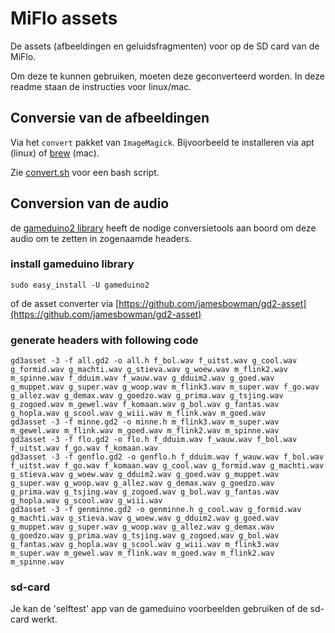 # MiFlo assets

De assets (afbeeldingen en geluidsfragmenten) voor op de SD card van de MiFlo.

Om deze te kunnen gebruiken, moeten deze geconverteerd worden. 
In deze readme staan de instructies voor linux/mac.

## Conversie van de afbeeldingen

Via het `convert` pakket van `ImageMagick`. Bijvoorbeeld te installeren via apt (linux) of [brew](https://brew.sh/index_nl) (mac).

Zie [convert.sh](convert.sh) voor een bash script.

## Conversion van de audio

de [gameduino2 library](https://github.com/jamesbowman/gd2-lib) heeft de nodige conversietools aan boord om deze audio om te zetten in zogenaamde headers. 

### install gameduino library

```
sudo easy_install -U gameduino2
``` 

of de asset converter via [https://github.com/jamesbowman/gd2-asset](https://github.com/jamesbowman/gd2-asset)

### generate headers with following code

```
gd3asset -3 -f all.gd2 -o all.h f_bol.wav f_uitst.wav g_cool.wav g_formid.wav g_machti.wav g_stieva.wav g_woew.wav m_flink2.wav m_spinne.wav f_dduim.wav f_wauw.wav g_dduim2.wav g_goed.wav g_muppet.wav g_super.wav g_woop.wav m_flink3.wav m_super.wav f_go.wav g_allez.wav g_demax.wav g_goedzo.wav g_prima.wav g_tsjing.wav g_zogoed.wav m_gewel.wav f_komaan.wav g_bol.wav g_fantas.wav g_hopla.wav g_scool.wav g_wiii.wav m_flink.wav m_goed.wav
gd3asset -3 -f minne.gd2 -o minne.h m_flink3.wav m_super.wav m_gewel.wav m_flink.wav m_goed.wav m_flink2.wav m_spinne.wav
gd3asset -3 -f flo.gd2 -o flo.h f_dduim.wav f_wauw.wav f_bol.wav f_uitst.wav f_go.wav f_komaan.wav
gd3asset -3 -f genflo.gd2 -o genflo.h f_dduim.wav f_wauw.wav f_bol.wav f_uitst.wav f_go.wav f_komaan.wav g_cool.wav g_formid.wav g_machti.wav g_stieva.wav g_woew.wav g_dduim2.wav g_goed.wav g_muppet.wav g_super.wav g_woop.wav g_allez.wav g_demax.wav g_goedzo.wav g_prima.wav g_tsjing.wav g_zogoed.wav g_bol.wav g_fantas.wav g_hopla.wav g_scool.wav g_wiii.wav
gd3asset -3 -f genminne.gd2 -o genminne.h g_cool.wav g_formid.wav g_machti.wav g_stieva.wav g_woew.wav g_dduim2.wav g_goed.wav g_muppet.wav g_super.wav g_woop.wav g_allez.wav g_demax.wav g_goedzo.wav g_prima.wav g_tsjing.wav g_zogoed.wav g_bol.wav g_fantas.wav g_hopla.wav g_scool.wav g_wiii.wav m_flink3.wav m_super.wav m_gewel.wav m_flink.wav m_goed.wav m_flink2.wav m_spinne.wav
```


### sd-card
Je kan de 'selftest' app van de gameduino voorbeelden gebruiken of de sd-card werkt.